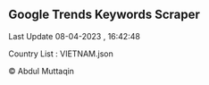 

## Google Trends Keywords Scraper 
 
Last Update 08-04-2023 , 16:42:48

Country List :
VIETNAM.json



© Abdul Muttaqin 
